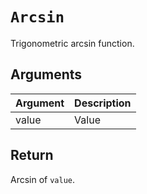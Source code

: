 # `Arcsin`

Trigonometric arcsin function.

## Arguments

| Argument | Description |
| -------- | ----------- |
| value    | Value       |

## Return

Arcsin of `value`.
